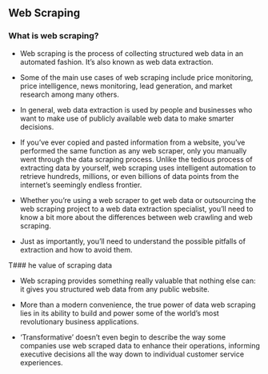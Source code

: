 ## Web Scraping 

### What is web scraping?
- Web scraping is the process of collecting structured web data in an automated fashion. It’s also known as web data extraction.

- Some of the main use cases of web scraping include price monitoring, price intelligence, news monitoring, lead generation, and market research among many others.

- In general, web data extraction is used by people and businesses who want to make use of publicly available web data to make smarter decisions.

- If you’ve ever copied and pasted information from a website, you’ve performed the same function as any web scraper, only you manually went through the data scraping process. Unlike the tedious process of extracting data by yourself, web scraping uses intelligent automation to retrieve hundreds, millions, or even billions of data points from the internet’s seemingly endless frontier.

- Whether you’re using a web scraper to get web data or outsourcing the web scraping project to a web data extraction specialist, you’ll need to know a bit more about the differences between web crawling and web scraping.

- Just as importantly, you’ll need to understand the possible pitfalls of extraction and how to avoid them.



T### he value of scraping data
- Web scraping provides something really valuable that nothing else can: it gives you structured web data from any public website.

- More than a modern convenience, the true power of data web scraping lies in its ability to build and power some of the world’s most revolutionary business applications.

- ‘Transformative’ doesn’t even begin to describe the way some companies use web scraped data to enhance their operations, informing executive decisions all the way down to individual customer service experiences.
